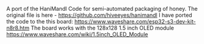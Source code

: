 A port of the HaniMandl Code for semi-automated packaging of honey. The original file is here - https://github.com/hiveeyes/hanimandl
I have ported the code to the this board: https://www.waveshare.com/esp32-s3-dev-kit-n8r8.htm
The board works with the 128x128 1.5 inch OLED module https://www.waveshare.com/wiki/1.5inch_OLED_Module
